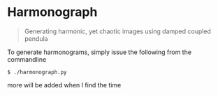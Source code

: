 # Harmonograph

> Generating harmonic, yet chaotic images using damped coupled pendula

To generate harmonograms, simply issue the following from the commandline

```
$ ./harmonograph.py
```

more will be added when I find the time
